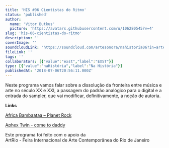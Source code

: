 ```yaml
---
title: 'HIS #06 Cientistas do Ritmo'
status: 'published'
author:
  name: 'Vitor Butkus'
  picture: 'https://avatars.githubusercontent.com/u/106280545?v=4'
slug: 'his-06-cientistas-do-ritmo'
description: ''
coverImage: ''
soundcloudLink: 'https://soundcloud.com/artesonora/nahistoria06?in=artesonora/sets/nahistoria'
fileLink: ''
tags: ''
collaborators: [{"value":"exst","label":"EXST"}]
type: [{"value":"naHistória","label":"Na História"}]
publishedAt: '2018-07-06T20:56:11.000Z'
---
```


Neste programa vamos falar sobre a dissolução da fronteira entre música e arte no século XX e XXI, a passagem do padrão analógico para o digital e a entrada do sampler, que vai modificar, definitivamente, a noção de autoria.

**Links**

[Africa Bambaataa – Planet Rock](https://www.youtube.com/watch?v=Ex40mO5hkZI)

[Aphex Twin - come to daddy](https://www.youtube.com/watch?v=5Az_7U0-cK0)

Este programa foi feito com o apoio da\
ArtRio - Feira Internacional de Arte Contemporânea do Rio de Janeiro